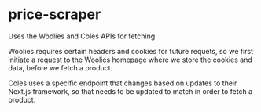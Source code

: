 # price-scraper
Uses the Woolies and Coles APIs for fetching

Woolies requires certain headers and cookies for future requets, so we first initiate a request to the Woolies homepage where we store the cookies and data, before we fetch a product.

Coles uses a specific endpoint that changes based on updates to their Next.js framework, so that needs to be updated to match in order to fetch a product.
